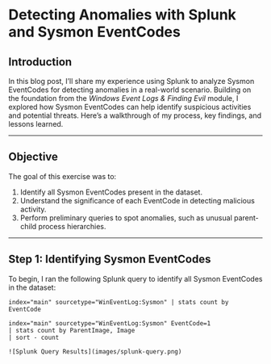 # Detecting Anomalies with Splunk and Sysmon EventCodes

## Introduction
In this blog post, I’ll share my experience using Splunk to analyze Sysmon EventCodes for detecting anomalies in a real-world scenario. Building on the foundation from the *Windows Event Logs & Finding Evil* module, I explored how Sysmon EventCodes can help identify suspicious activities and potential threats. Here’s a walkthrough of my process, key findings, and lessons learned.

---

## Objective
The goal of this exercise was to:
1. Identify all Sysmon EventCodes present in the dataset.
2. Understand the significance of each EventCode in detecting malicious activity.
3. Perform preliminary queries to spot anomalies, such as unusual parent-child process hierarchies.

---

## Step 1: Identifying Sysmon EventCodes
To begin, I ran the following Splunk query to identify all Sysmon EventCodes in the dataset:

```spl
index="main" sourcetype="WinEventLog:Sysmon" | stats count by EventCode

index="main" sourcetype="WinEventLog:Sysmon" EventCode=1
| stats count by ParentImage, Image
| sort - count

![Splunk Query Results](images/splunk-query.png)
